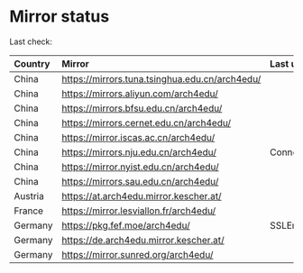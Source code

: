 <script src="./time.js"></script>
# Mirror status
Last check: <script type="text/javascript">localize(1703337527.8227522);</script>

|Country|Mirror|Last update|
|:------|:-----|:----------|
|China|https://mirrors.tuna.tsinghua.edu.cn/arch4edu/|<script type="text/javascript">localize(1703313176);</script>|
|China|https://mirrors.aliyun.com/arch4edu/|<script type="text/javascript">localize(1703313176);</script>|
|China|https://mirrors.bfsu.edu.cn/arch4edu/|<script type="text/javascript">localize(1703313176);</script>|
|China|https://mirrors.cernet.edu.cn/arch4edu/|<script type="text/javascript">localize(1703313176);</script>|
|China|https://mirror.iscas.ac.cn/arch4edu/|<script type="text/javascript">localize(1703313176);</script>|
|China|https://mirrors.nju.edu.cn/arch4edu/|ConnectionError|
|China|https://mirror.nyist.edu.cn/arch4edu/|<script type="text/javascript">localize(1703313176);</script>|
|China|https://mirrors.sau.edu.cn/arch4edu/|<script type="text/javascript">localize(1703313176);</script>|
|Austria|https://at.arch4edu.mirror.kescher.at/|<script type="text/javascript">localize(1703313176);</script>|
|France|https://mirror.lesviallon.fr/arch4edu/|<script type="text/javascript">localize(1703313176);</script>|
|Germany|https://pkg.fef.moe/arch4edu/|SSLError|
|Germany|https://de.arch4edu.mirror.kescher.at/|<script type="text/javascript">localize(1703313176);</script>|
|Germany|https://mirror.sunred.org/arch4edu/|<script type="text/javascript">localize(1703313176);</script>|

<script src="./tablefilter/tablefilter.js"></script>
<script src="./table.js"></script>
